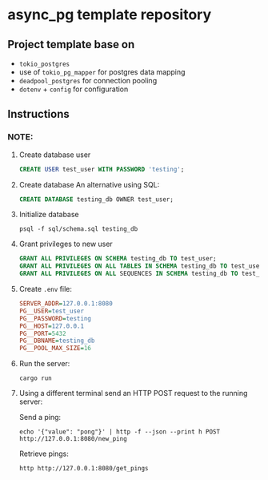 # async_pg template repository

## Project template base on

- `tokio_postgres`
- use of `tokio_pg_mapper` for postgres data mapping
- `deadpool_postgres` for connection pooling
- `dotenv` + `config` for configuration

## Instructions

### NOTE:

1. Create database user
   ```sql
   CREATE USER test_user WITH PASSWORD 'testing';
   ```

2. Create database
   An alternative using SQL:
   ```sql
   CREATE DATABASE testing_db OWNER test_user;
   ```

3. Initialize database

   ```shell
   psql -f sql/schema.sql testing_db
   ```

4. Grant privileges to new user

   ```sql
   GRANT ALL PRIVILEGES ON SCHEMA testing_db TO test_user;
   GRANT ALL PRIVILEGES ON ALL TABLES IN SCHEMA testing_db TO test_user;
   GRANT ALL PRIVILEGES ON ALL SEQUENCES IN SCHEMA testing_db TO test_user;
   ``` 

5. Create `.env` file:

   ```ini
   SERVER_ADDR=127.0.0.1:8080
   PG__USER=test_user
   PG__PASSWORD=testing
   PG__HOST=127.0.0.1
   PG__PORT=5432
   PG__DBNAME=testing_db
   PG__POOL_MAX_SIZE=16
   ```

6. Run the server:

   ```shell
   cargo run
   ```

7. Using a different terminal send an HTTP POST request to the running server:

   Send a ping:
   ```shell
   echo '{"value": "pong"}' | http -f --json --print h POST http://127.0.0.1:8080/new_ping
   ```

   Retrieve pings:
   ```shell
   http http://127.0.0.1:8080/get_pings
   ```
